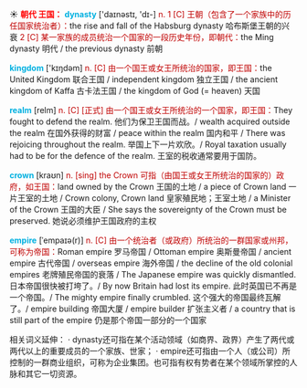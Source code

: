 ☀ <font color="red">**朝代 王国：**</font>
<font color="sky blue">**dynasty**</font> ['daɪnəstɪ, 'dɪ-] 
<font color="#c00000">n. 1 [C] 王朝（包含了一个家族中的历任国家统治者）：</font>the rise and fall of the Habsburg dynasty 哈布斯堡王朝的兴衰 <font color="#c00000">2 [C] 某一家族的成员统治一个国家的一段历史年份，即朝代：</font>the Ming dynasty 明代 / the previous dynasty 前朝

<font color="sky blue">**kingdom**</font> ['kɪŋdəm] 
<font color="#c00000">n. [C] 由一个国王或女王所统治的国家，即王国：</font>the United Kingdom 联合王国 / independent kingdom 独立王国 / the ancient kingdom of Kaffa 古卡法王国 / the kingdom of God (= heaven) 天国 
           
<font color="sky blue">**realm**</font> [relm]
<font color="#c00000">n. [C] [正式] 由一个国王或女王所统治的一个国家，即王国：</font>They fought to defend the realm. 他们为保卫王国而战。/ wealth acquired outside the realm 在国外获得的财富 / peace within the realm 国内和平 / There was rejoicing throughout the realm. 举国上下一片欢欣。/ Royal taxation usually had to be for the defence of the realm. 王室的税收通常要用于国防。           
           
<font color="sky blue">**crown**</font> [kraʊn]
<font color="#c00000">n. [sing] the Crown 可指（由国王或女王所统治的国家的）政府，如王国：</font>land owned by the Crown 王国的土地 / a piece of Crown land 一片王室的土地 / Crown colony, Crown land 皇家殖民地；王室土地 / a Minister of the Crown 王国的大臣 / She says the sovereignty of the Crown must be preserved. 她说必须维护王国政府的主权

<font color="sky blue">**empire**</font> [ˈempaɪə(r)]
<font color="#c00000">n. [C] 由一个统治者（或政府）所统治的一群国家或州邦，可称为帝国：</font>Roman empire 罗马帝国 / Ottoman empire 奥斯曼帝国 / ancient empire 古代帝国 / overseas empire 海外帝国 / the decline of the old colonial empires 老牌殖民帝国的衰落 / The Japanese empire was quickly dismantled. 日本帝国很快被打垮了。/ By now Britain had lost its empire. 此时英国已不再是一个帝国。/ The mighty empire finally crumbled. 这个强大的帝国最终瓦解了。/ empire building 帝国大厦 / empire builder 扩张主义者 / a country that is still part of the empire 仍是那个帝国一部分的一个国家

相关词义延伸：
· dynasty还可指在某个活动领域（如商界、政界）产生了两代或两代以上的重要成员的一个家族、世家；
· empire还可指由一个人（或公司）所控制的一群商业组织，可称为企业集团。也可指有权有势者在某个领域所掌控的人脉和其它一切资源。


